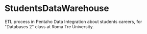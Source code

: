 # StudentsDataWarehouse
ETL process in Pentaho Data Integration about students careers, for "Databases 2" class at Roma Tre University.
